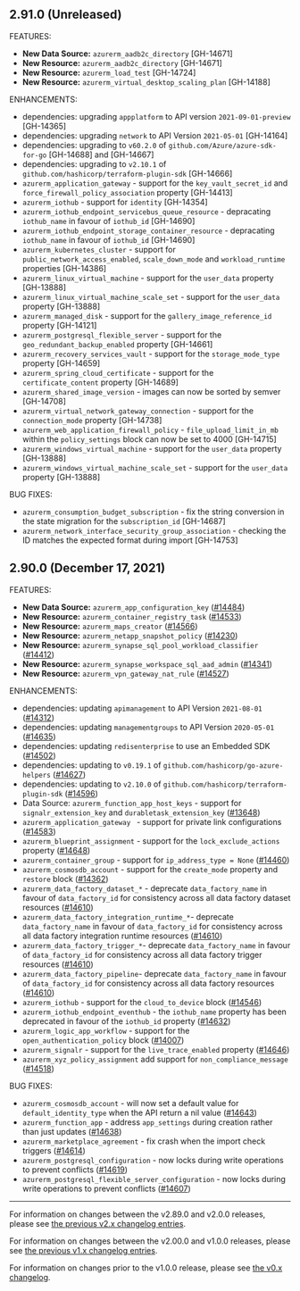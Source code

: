 ## 2.91.0 (Unreleased)

FEATURES:

* **New Data Source:** `azurerm_aadb2c_directory` [GH-14671]
* **New Resource:** `azurerm_aadb2c_directory` [GH-14671]
* **New Resource:** `azurerm_load_test` [GH-14724]
* **New Resource:** `azurerm_virtual_desktop_scaling_plan` [GH-14188]

ENHANCEMENTS:

* dependencies: upgrading `appplatform` to API version `2021-09-01-preview` [GH-14365]
* dependencies: upgrading `network` to API Version `2021-05-01` [GH-14164]
* dependencies: upgrading to `v60.2.0` of `github.com/Azure/azure-sdk-for-go` [GH-14688] and [GH-14667]
* dependencies: upgrading to `v2.10.1` of `github.com/hashicorp/terraform-plugin-sdk` [GH-14666]
* `azurerm_application_gateway` - support for the `key_vault_secret_id` and `force_firewall_policy_association` property [GH-14413]
* `azurerm_iothub` - support for `identity` [GH-14354]
* `azurerm_iothub_endpoint_servicebus_queue_resource` - depracating `iothub_name` in favour of `iothub_id` [GH-14690]
* `azurerm_iothub_endpoint_storage_container_resource` - depracating `iothub_name` in favour of `iothub_id` [GH-14690] 
* `azurerm_kubernetes_cluster` - support for `public_network_access_enabled`, `scale_down_mode` and `workload_runtime` properties [GH-14386]
* `azurerm_linux_virtual_machine` - support for the `user_data` property [GH-13888]
* `azurerm_linux_virtual_machine_scale_set` - support for the `user_data` property [GH-13888]
* `azurerm_managed_disk` - support for the `gallery_image_reference_id` property [GH-14121]
* `azurerm_postgresql_flexible_server` - support for the `geo_redundant_backup_enabled` property [GH-14661]
* `azurerm_recovery_services_vault` - support for the `storage_mode_type` property [GH-14659]
* `azurerm_spring_cloud_certificate` - support for the `certificate_content` property [GH-14689]
* `azurerm_shared_image_version` - images can now be sorted by semver [GH-14708]
* `azurerm_virtual_network_gateway_connection` - support for the `connection_mode` property [GH-14738]
* `azurerm_web_application_firewall_policy` - `file_upload_limit_in_mb` within the `policy_settings` block can now be set to 4000 [GH-14715]
* `azurerm_windows_virtual_machine` - support for the `user_data` property [GH-13888]
* `azurerm_windows_virtual_machine_scale_set` - support for the `user_data` property [GH-13888]

BUG FIXES:

* `azurerm_consumption_budget_subscription` - fix the string conversion in the state migration for the `subscription_id` [GH-14687]
* `azurerm_network_interface_security_group_association` - checking the ID matches the expected format during import [GH-14753]

## 2.90.0 (December 17, 2021)

FEATURES:

* **New Data Source:** `azurerm_app_configuration_key` ([#14484](https://github.com/hashicorp/terraform-provider-azurerm/issues/14484))
* **New Resource:** `azurerm_container_registry_task` ([#14533](https://github.com/hashicorp/terraform-provider-azurerm/issues/14533))
* **New Resource:** `azurerm_maps_creator` ([#14566](https://github.com/hashicorp/terraform-provider-azurerm/issues/14566))
* **New Resource:** `azurerm_netapp_snapshot_policy` ([#14230](https://github.com/hashicorp/terraform-provider-azurerm/issues/14230))
* **New Resource:** `azurerm_synapse_sql_pool_workload_classifier` ([#14412](https://github.com/hashicorp/terraform-provider-azurerm/issues/14412))
* **New Resource:** `azurerm_synapse_workspace_sql_aad_admin` ([#14341](https://github.com/hashicorp/terraform-provider-azurerm/issues/14341))
* **New Resource:** `azurerm_vpn_gateway_nat_rule` ([#14527](https://github.com/hashicorp/terraform-provider-azurerm/issues/14527))

ENHANCEMENTS:

* dependencies: updating `apimanagement` to API Version `2021-08-01` ([#14312](https://github.com/hashicorp/terraform-provider-azurerm/issues/14312))
* dependencies: updating `managementgroups` to API Version `2020-05-01` ([#14635](https://github.com/hashicorp/terraform-provider-azurerm/issues/14635))
* dependencies: updating `redisenterprise` to use an Embedded SDK ([#14502](https://github.com/hashicorp/terraform-provider-azurerm/issues/14502))
* dependencies: updating to `v0.19.1` of `github.com/hashicorp/go-azure-helpers` ([#14627](https://github.com/hashicorp/terraform-provider-azurerm/issues/14627))
* dependencies: updating to `v2.10.0` of `github.com/hashicorp/terraform-plugin-sdk` ([#14596](https://github.com/hashicorp/terraform-provider-azurerm/issues/14596))
* Data Source: `azurerm_function_app_host_keys` - support for `signalr_extension_key` and `durabletask_extension_key` ([#13648](https://github.com/hashicorp/terraform-provider-azurerm/issues/13648))
* `azurerm_application_gateway ` - support for private link configurations ([#14583](https://github.com/hashicorp/terraform-provider-azurerm/issues/14583))
* `azurerm_blueprint_assignment` - support for the `lock_exclude_actions` property ([#14648](https://github.com/hashicorp/terraform-provider-azurerm/issues/14648))
* `azurerm_container_group` - support for `ip_address_type = None` ([#14460](https://github.com/hashicorp/terraform-provider-azurerm/issues/14460))
* `azurerm_cosmosdb_account` - support for the `create_mode` property and `restore` block ([#14362](https://github.com/hashicorp/terraform-provider-azurerm/issues/14362))
* `azurerm_data_factory_dataset_*` - deprecate `data_factory_name` in favour of `data_factory_id` for consistency across all data factory dataset resources ([#14610](https://github.com/hashicorp/terraform-provider-azurerm/issues/14610))
* `azurerm_data_factory_integration_runtime_*`- deprecate `data_factory_name` in favour of `data_factory_id` for consistency across all data factory integration runtime resources ([#14610](https://github.com/hashicorp/terraform-provider-azurerm/issues/14610))
* `azurerm_data_factory_trigger_*`- deprecate `data_factory_name` in favour of `data_factory_id` for consistency across all data factory trigger resources ([#14610](https://github.com/hashicorp/terraform-provider-azurerm/issues/14610))
* `azurerm_data_factory_pipeline`- deprecate `data_factory_name` in favour of `data_factory_id` for consistency across all data factory resources ([#14610](https://github.com/hashicorp/terraform-provider-azurerm/issues/14610))
* `azurerm_iothub` - support for the `cloud_to_device` block ([#14546](https://github.com/hashicorp/terraform-provider-azurerm/issues/14546))
* `azurerm_iothub_endpoint_eventhub` - the `iothub_name` property has been deprecated in favour of the `iothub_id` property ([#14632](https://github.com/hashicorp/terraform-provider-azurerm/issues/14632))
* `azurerm_logic_app_workflow` - support for the `open_authentication_policy` block ([#14007](https://github.com/hashicorp/terraform-provider-azurerm/issues/14007))
* `azurerm_signalr` - support for the `live_trace_enabled` property ([#14646](https://github.com/hashicorp/terraform-provider-azurerm/issues/14646))
* `azurerm_xyz_policy_assignment` add support for `non_compliance_message` ([#14518](https://github.com/hashicorp/terraform-provider-azurerm/issues/14518))

BUG FIXES:

* `azurerm_cosmosdb_account` - will now set a default value for `default_identity_type` when the API return a nil value ([#14643](https://github.com/hashicorp/terraform-provider-azurerm/issues/14643))
* `azurerm_function_app` - address `app_settings` during creation rather than just updates ([#14638](https://github.com/hashicorp/terraform-provider-azurerm/issues/14638))
* `azurerm_marketplace_agreement` - fix crash when the import check triggers ([#14614](https://github.com/hashicorp/terraform-provider-azurerm/issues/14614))
* `azurerm_postgresql_configuration` - now locks during write operations to prevent conflicts ([#14619](https://github.com/hashicorp/terraform-provider-azurerm/issues/14619))
* `azurerm_postgresql_flexible_server_configuration` - now locks during write operations to prevent conflicts ([#14607](https://github.com/hashicorp/terraform-provider-azurerm/issues/14607))

---

For information on changes between the v2.89.0 and v2.0.0 releases, please see [the previous v2.x changelog entries](https://github.com/hashicorp/terraform-provider-azurerm/blob/main/CHANGELOG-v2.md).

For information on changes between the v2.00.0 and v1.0.0 releases, please see [the previous v1.x changelog entries](https://github.com/hashicorp/terraform-provider-azurerm/blob/main/CHANGELOG-v1.md).

For information on changes prior to the v1.0.0 release, please see [the v0.x changelog](https://github.com/hashicorp/terraform-provider-azurerm/blob/main/CHANGELOG-v0.md).
